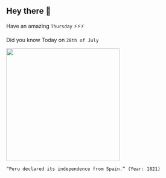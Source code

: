 ## Hey there 👋
Have an amazing `Thursday` ⚡⚡⚡

Did you know Today on `28th of July`
 
 [<img src="https://upload.wikimedia.org/wikipedia/commons/7/7f/La_Independencia_del_Per%C3%BA.jpg" width="300" />](https://en.wikipedia.org/wiki/Peruvian_War_of_Independence) 
 ```
“Peru declared its independence from Spain.” (Year: 1821)
```
